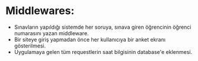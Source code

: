 # Middlewares:
- Sınavların yapıldığı sistemde her soruya, sınava giren öğrencinin öğrenci numarasını yazan middleware.
- Bir siteye giriş yapmadan önce her kullanıcıya bir anket ekranı gösterilmesi.
- Uygulamaya gelen tüm requestlerin saat bilgisinin database'e eklenmesi.
